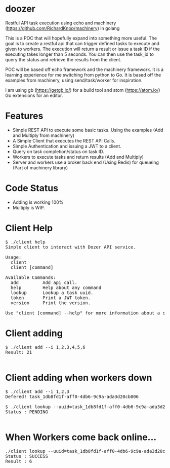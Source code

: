 # doozer
Restful API task execution using echo and machinery (https://github.com/RichardKnop/machinery) in golang

This is a POC that will hopefully expand into something more useful. The goal is to create a restful api that can trigger defined tasks to execute and given to workers. The execution will return a result or issue a task ID if the executing takes longer than 5 seconds. You can then use the task_id to query
the status and retrieve the results from the client.

POC will be based off echo framework and the machinery framework. It is a learning experience for me switching from python to Go. It is based off the examples from machinery, using send/task/worker for inspiration.

I am using gb (https://getgb.io/) for a build tool  and atom (https://atom.io/) Go extensions
for an editor.


# Features

* Simple REST API to execute some basic tasks. Using the examples (Add and Multiply from machinery)
* A Simple Client that executes the REST API Calls.
* Simple Authentication and issuing a JWT to a client.
* Query on task completion/status on task ID.
* Workers to execute tasks and return results (Add and Multiply)
* Server and workers use a broker back end (Using Redis) for queueing (Part of machinery library)

# Code Status

* Adding is working 100%
* Multiply is WIP.


# Client Help

<pre>
$ ./client help
Simple client to interact with Dozer API service.

Usage:
  client
  client [command]

Available Commands:
  add         Add api call.
  help        Help about any command
  lookup      Lookup a task uuid.
  token       Print a JWT token.
  version     Print the version.

Use "client [command] --help" for more information about a command.
</pre>

# Client adding
<pre>
$ ./client add --i 1,2,3,4,5,6
Result: 21

</pre>

# Client adding when workers down

<pre>
$ ./client add --i 1,2,3
Defered! task_1db8fd1f-aff0-4db6-9c9a-ada3d20cb006

$ ./client lookup --uuid=task_1db8fd1f-aff0-4db6-9c9a-ada3d20cb006
Status : PENDING

</pre>

# When Workers come back online...

<pre>
./client lookup --uuid=task_1db8fd1f-aff0-4db6-9c9a-ada3d20cb006
Status : SUCCESS
Result : 6
</pre>
